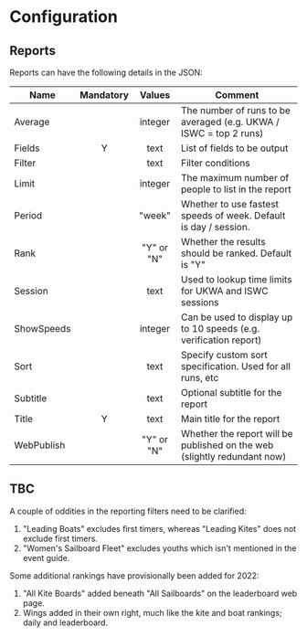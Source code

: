 # Configuration

## Reports

Reports can have the following details in the JSON:

| Name       | Mandatory |   Values   | Comment                                                      |
| ---------- | :-------: | :--------: | ------------------------------------------------------------ |
| Average    |           |  integer   | The number of runs to be averaged (e.g. UKWA / ISWC = top 2 runs) |
| Fields     |     Y     |    text    | List of fields to be output                                  |
| Filter     |           |    text    | Filter conditions                                            |
| Limit      |           |  integer   | The maximum number of people to list in the report           |
| Period     |           |   "week"   | Whether to use fastest speeds of week. Default is day / session. |
| Rank       |           | "Y" or "N" | Whether the results should be ranked. Default is "Y"         |
| Session    |           |    text    | Used to lookup time limits for UKWA and ISWC sessions        |
| ShowSpeeds |           |  integer   | Can be used to display up to 10 speeds (e.g. verification report) |
| Sort       |           |    text    | Specify custom sort specification. Used for all runs, etc    |
| Subtitle   |           |    text    | Optional subtitle for the report                             |
| Title      |     Y     |    text    | Main title for the report                                    |
| WebPublish |           | "Y" or "N" | Whether the report will be published on the web (slightly redundant now) |



## TBC

A couple of oddities in the reporting filters need to be clarified:

1. "Leading Boats" excludes first timers, whereas "Leading Kites" does not exclude first timers.
2. "Women's Sailboard Fleet" excludes youths which isn't mentioned in the event guide.



Some additional rankings have provisionally been added for 2022:

1. "All Kite Boards" added beneath "All Sailboards" on the leaderboard web page.
2. Wings added in their own right, much like the kite and boat rankings; daily and leaderboard.

